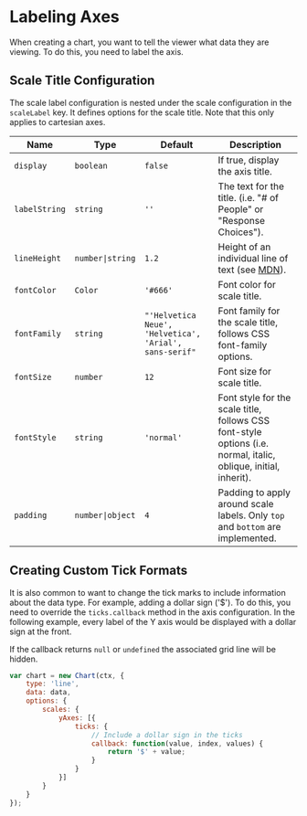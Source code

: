# Labeling Axes

When creating a chart, you want to tell the viewer what data they are viewing. To do this, you need to label the axis.

## Scale Title Configuration

The scale label configuration is nested under the scale configuration in the `scaleLabel` key. It defines options for the scale title. Note that this only applies to cartesian axes.

| Name | Type | Default | Description
| ---- | ---- | ------- | -----------
| `display` | `boolean` | `false` | If true, display the axis title.
| `labelString` | `string` | `''` | The text for the title. (i.e. "# of People" or "Response Choices").
| `lineHeight` | <code>number&#124;string</code> | `1.2` | Height of an individual line of text (see [MDN](https://developer.mozilla.org/en-US/docs/Web/CSS/line-height)).
| `fontColor` | `Color` | `'#666'` | Font color for scale title.
| `fontFamily` | `string` | `"'Helvetica Neue', 'Helvetica', 'Arial', sans-serif"` | Font family for the scale title, follows CSS font-family options.
| `fontSize` | `number` | `12` | Font size for scale title.
| `fontStyle` | `string` | `'normal'` | Font style for the scale title, follows CSS font-style options (i.e. normal, italic, oblique, initial, inherit).
| `padding` | <code>number&#124;object</code> | `4` | Padding to apply around scale labels. Only `top` and `bottom` are implemented.

## Creating Custom Tick Formats

It is also common to want to change the tick marks to include information about the data type. For example, adding a dollar sign ('$'). To do this, you need to override the `ticks.callback` method in the axis configuration.
In the following example, every label of the Y axis would be displayed with a dollar sign at the front.

If the callback returns `null` or `undefined` the associated grid line will be hidden.

```javascript
var chart = new Chart(ctx, {
    type: 'line',
    data: data,
    options: {
        scales: {
            yAxes: [{
                ticks: {
                    // Include a dollar sign in the ticks
                    callback: function(value, index, values) {
                        return '$' + value;
                    }
                }
            }]
        }
    }
});
```
